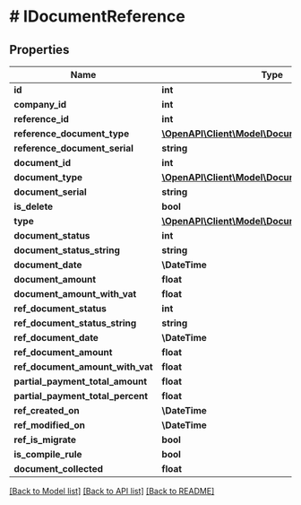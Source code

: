 # # IDocumentReference

## Properties

Name | Type | Description | Notes
------------ | ------------- | ------------- | -------------
**id** | **int** |  | [optional]
**company_id** | **int** |  | [optional]
**reference_id** | **int** |  | [optional]
**reference_document_type** | [**\OpenAPI\Client\Model\DocumentTypes**](DocumentTypes.md) |  | [optional]
**reference_document_serial** | **string** |  | [optional]
**document_id** | **int** |  | [optional]
**document_type** | [**\OpenAPI\Client\Model\DocumentTypes**](DocumentTypes.md) |  | [optional]
**document_serial** | **string** |  | [optional]
**is_delete** | **bool** |  | [optional]
**type** | [**\OpenAPI\Client\Model\DocumentReferenceTypes**](DocumentReferenceTypes.md) |  | [optional]
**document_status** | **int** |  | [optional]
**document_status_string** | **string** |  | [optional]
**document_date** | **\DateTime** |  | [optional]
**document_amount** | **float** |  | [optional]
**document_amount_with_vat** | **float** |  | [optional]
**ref_document_status** | **int** |  | [optional]
**ref_document_status_string** | **string** |  | [optional]
**ref_document_date** | **\DateTime** |  | [optional]
**ref_document_amount** | **float** |  | [optional]
**ref_document_amount_with_vat** | **float** |  | [optional]
**partial_payment_total_amount** | **float** |  | [optional]
**partial_payment_total_percent** | **float** |  | [optional]
**ref_created_on** | **\DateTime** |  | [optional]
**ref_modified_on** | **\DateTime** |  | [optional]
**ref_is_migrate** | **bool** |  | [optional]
**is_compile_rule** | **bool** |  | [optional]
**document_collected** | **float** |  | [optional]

[[Back to Model list]](../../README.md#models) [[Back to API list]](../../README.md#endpoints) [[Back to README]](../../README.md)
